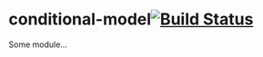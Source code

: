 # conditional-model[![Build Status](https://secure.travis-ci.org/simonfan/conditional-model.png?branch=master)](http://travis-ci.org/simonfan/conditional-model)

Some module...
